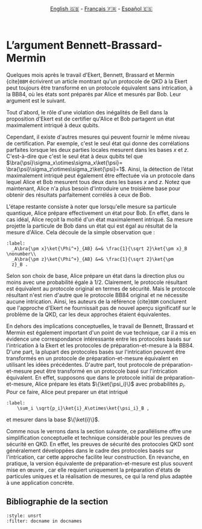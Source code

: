<p style="text-align: center;">
    <a id="linken" href="../../../../en/content/index.html">English &#x1F1EC;&#x1F1E7;</a> - 
    <a id="linkfr" href="../../../../fr/content/index.html">Français &#x1F1EB;&#x1F1F7;</a> - 
    <a id="linkes" href="../../../../es/content/index.html">Español &#x1F1EA;&#x1F1F8;</a>
</p>
<script>
    currentPage = window.location.href;
    beforeLang = currentPage.slice(0, currentPage.indexOf("content") - 3);
    afterLang = currentPage.slice(currentPage.indexOf("content"));
    document.getElementById("linken").href = beforeLang + "en/" + afterLang;
    document.getElementById("linkfr").href = beforeLang + "fr/" + afterLang;
    document.getElementById("linkes").href = beforeLang + "es/" + afterLang;
</script>


﻿
# L’argument Bennett-Brassard-Mermin 

Quelques mois après le travail d'Ekert, Bennett, Brassard et Mermin {cite}`BBM` écrivirent un article montrant qu'un protocole de QKD à la Ekert peut toujours être transformé en un protocole équivalent sans intrication, à la BB84, où les états sont préparés par Alice et mesurés par Bob. Leur argument est le suivant.

Tout d'abord, le rôle d'une violation des inégalités de Bell dans la proposition d'Ekert est de certifier qu'Alice et Bob partagent un état maximalement intriqué à deux qubits.

 Cependant, il existe d'autres mesures qui peuvent fournir le même niveau de certification. Par exemple, c'est le seul état qui donne des corrélations parfaites lorsque les deux parties locales mesurent dans les bases $x$ et $z$. C'est-à-dire que c'est le seul état à deux qubits tel que $\bra{\psi}\sigma_x\otimes\sigma_x\ket{\psi}=
\bra{\psi}\sigma_z\otimes\sigma_z\ket{\psi}=1$. Ainsi, la détection de l’état maximalement intriqué
peut également être effectuée via un protocole dans lequel Alice et Bob mesurent tous deux dans les bases $x$ and $z$. Notez que maintenant, Alice n'a plus besoin d'introduire une troisième base pour obtenir des résultats parfaitement corrélés à ceux de Bob.

L'étape restante consiste à noter que lorsqu'elle mesure sa particule quantique, Alice prépare effectivement un état pour Bob. En effet, dans le cas idéal, Alice reçoit la moitié d'un état maximalement intriqué. Sa mesure projette la particule de Bob dans un état qui est égal au résultat de la mesure d'Alice. Cela découle de la simple observation que :
```{math}
:label: 
  _A\bra{\pm x}\ket{\Phi^+}_{AB} &=& \frac{1}{\sqrt 2}\ket{\pm x}_B \nonumber\\
  _A\bra{\pm z}\ket{\Phi^+}_{AB} &=& \frac{1}{\sqrt 2}\ket{\pm
  z}_B .
```

Selon son choix de base, Alice prépare un état dans la direction plus ou moins avec une probabilité égale à 1/2. Clairement, le protocole résultant est équivalent au protocole original en termes de sécurité. Mais le protocole résultant n'est rien d'autre que le protocole BB84 original et ne nécessite aucune intrication. Ainsi, les auteurs de la référence {cite}`BBM` conclurent que l'approche d'Ekert ne fournissait pas de nouvel aperçu significatif sur le problème de la QKD, car les deux approches étaient équivalentes.

En dehors des implications conceptuelles, le travail de Bennett, Brassard et Mermin est également important d'un point de vue technique, car il a mis en évidence une correspondance intéressante entre les protocoles basés sur l'intrication à la Ekert et les protocoles de préparation-et-mesure à la BB84. D'une part, la plupart des protocoles basés sur l'intrication peuvent être transformés en un protocole de préparation-et-mesure équivalent en utilisant les idées précédentes. D'autre part, tout protocole de préparation-et-mesure peut être transformé en un protocole basé sur l'intrication équivalent. En effet, supposons que dans le protocole initial de préparation-et-mesure, Alice prépare les états $\{\ket{\psi_i}\}$ avec probabilités $p_i$. Pour ce faire, Alice peut preparer un état intriqué

```{math}
:label: 
    \sum_i \sqrt{p_i}\ket{i}_A\otimes\ket{\psi_i}_B ,
```

et mesurer dans la base $\{\ket{i}\}$. 

Comme nous le verrons dans la section suivante, ce parallélisme offre une simplification conceptuelle et technique considérable pour les preuves de sécurité en QKD. En effet, les preuves de sécurité des protocoles QKD sont généralement développées dans le cadre des protocoles basés sur l'intrication, car cette approche facilite leur construction. En revanche, en pratique, la version équivalente de préparation-et-mesure est plus souvent mise en œuvre , car elle requiert uniquement la préparation d'états de particules uniques et la réalisation de mesures, ce qui la rend plus adaptée à une application concrète.

## Bibliographie de la section
```{bibliography}
:style: unsrt
:filter: docname in docnames
```


